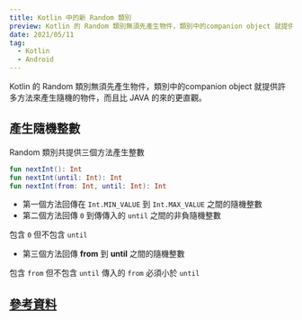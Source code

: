 ```yaml
---
title: Kotlin 中的新 Random 類別
preview: Kotlin 的 Random 類別無須先產生物件，類別中的companion object 就提供許多方法來產生隨機的物件，而且比 JAVA 的來的更直觀。
date: 2021/05/11
tag: 
  - Kotlin
  - Android
---
```


Kotlin 的 Random 類別無須先產生物件，類別中的companion object 就提供許多方法來產生隨機的物件，而且比 JAVA 的來的更直觀。

## 產生隨機整數

Random 類別共提供三個方法產生整數

```kotlin
fun nextInt(): Int
fun nextInt(until: Int): Int
fun nextInt(from: Int, until: Int): Int
```

* 第一個方法回傳在 `Int.MIN_VALUE` 到 `Int.MAX_VALUE` 之間的隨機整數  
* 第二個方法回傳 `0` 到傳傳入的 `until` 之間的非負隨機整數

包含 `0` 但不包含 `until`

* 第三個方法回傳 **from** 到 **until** 之間的隨機整數

包含 `from` 但不包含 `until`
傳入的 `from` 必須小於 `until`

## [參考資料](https://kotlinlang.org/api/latest/jvm/stdlib/kotlin.random/-random/index.html)
